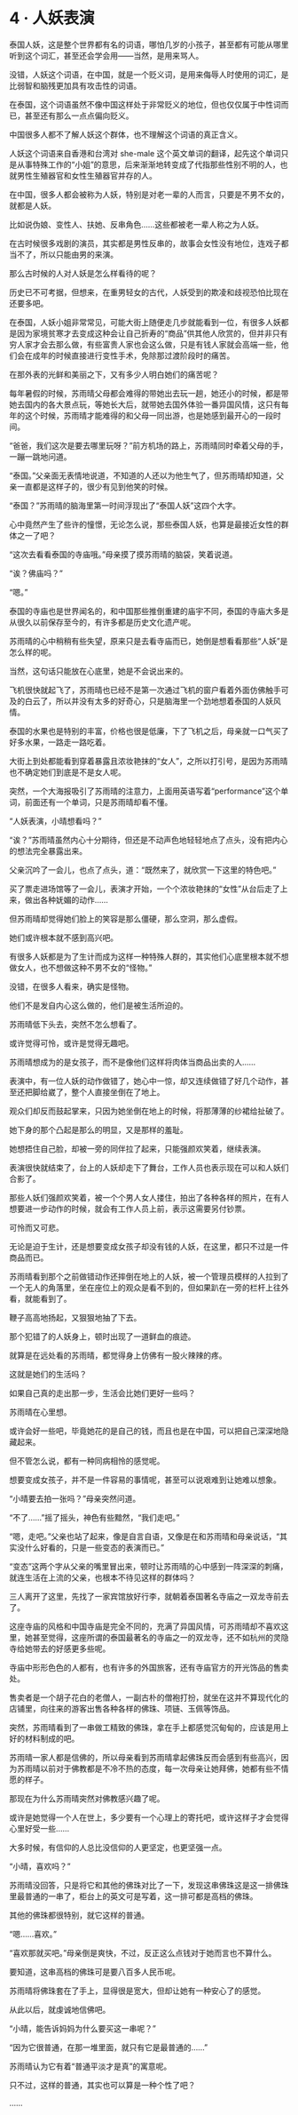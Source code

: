 # 4 · 人妖表演

泰国人妖，这是整个世界都有名的词语，哪怕几岁的小孩子，甚至都有可能从哪里听到这个词汇，甚至还会学会用——当然，是用来骂人。

没错，人妖这个词语，在中国，就是一个贬义词，是用来侮辱人时使用的词汇，是比弱智和脑残更加具有攻击性的词语。

在泰国，这个词语虽然不像中国这样处于非常贬义的地位，但也仅仅属于中性词而已，甚至还有那么一点点偏向贬义。

中国很多人都不了解人妖这个群体，也不理解这个词语的真正含义。

人妖这个词语来自香港和台湾对 she-male 这个英文单词的翻译，起先这个单词只是从事特殊工作的“小姐”的意思，后来渐渐地转变成了代指那些性别不明的人，也就男性生殖器官和女性生殖器官并存的人。

在中国，很多人都会被称为人妖，特别是对老一辈的人而言，只要是不男不女的，就都是人妖。

比如说伪娘、变性人、扶她、反串角色……这些都被老一辈人称之为人妖。

在古时候很多戏剧的演员，其实都是男性反串的，故事会女性没有地位，连戏子都当不了，所以只能由男的来演。

那么古时候的人对人妖是怎么样看待的呢？

历史已不可考据，但想来，在重男轻女的古代，人妖受到的欺凌和歧视恐怕比现在还要多吧。

在泰国，人妖小姐非常常见，可能大街上随便走几步就能看到一位，有很多人妖都是因为家境贫寒才去变成这种会让自己折寿的“商品”供其他人欣赏的，但并非只有穷人家才会去那么做，有些富贵人家也会这么做，只是有钱人家就会高端一些，他们会在成年的时候直接进行变性手术，免除那过渡阶段时的痛苦。

在那外表的光鲜和美丽之下，又有多少人明白她们的痛苦呢？

每年暑假的时候，苏雨晴父母都会难得的带她出去玩一趟，她还小的时候，都是带她去国内的各大景点玩，等她长大后，就带她去国外体验一番异国风情，这只有每年的这个时候，苏雨晴才能难得的和父母一同出游，也是她感到最开心的一段时间。

“爸爸，我们这次是要去哪里玩呀？”前方机场的路上，苏雨晴同时牵着父母的手，一蹦一跳地问道。

“泰国。”父亲面无表情地说道，不知道的人还以为他生气了，但苏雨晴却知道，父亲一直都是这样子的，很少有见到他笑的时候。

“泰国？”苏雨晴的脑海里第一时间浮现出了“泰国人妖”这四个大字。

心中竟然产生了些许的憧憬，无论怎么说，那些泰国人妖，也算是最接近女性的群体之一了吧？

“这次去看看泰国的寺庙哦。”母亲摸了摸苏雨晴的脑袋，笑着说道。

“诶？佛庙吗？”

“嗯。”

泰国的寺庙也是世界闻名的，和中国那些推倒重建的庙宇不同，泰国的寺庙大多是从很久以前保存至今的，有许多都是历史文化遗产呢。

苏雨晴的心中稍稍有些失望，原来只是去看寺庙而已，她倒是想看看那些“人妖”是怎么样的呢。

当然，这句话只能放在心底里，她是不会说出来的。

飞机很快就起飞了，苏雨晴也已经不是第一次通过飞机的窗户看着外面仿佛触手可及的白云了，所以并没有太多的好奇心，只是脑海里一个劲地想着泰国的人妖风情。

泰国的水果也是特别的丰富，价格也很是低廉，下了飞机之后，母亲就一口气买了好多水果，一路走一路吃着。

大街上到处都能看到穿着暴露且浓妆艳抹的“女人”，之所以打引号，是因为苏雨晴也不确定她们到底是不是女人呢。

突然，一个大海报吸引了苏雨晴的注意力，上面用英语写着“performance”这个单词，前面还有一个单词，只是苏雨晴却看不懂。

“人妖表演，小晴想看吗？”

“诶？”苏雨晴虽然内心十分期待，但还是不动声色地轻轻地点了点头，没有把内心的想法完全暴露出来。

父亲沉吟了一会儿，也点了点头，道：“既然来了，就欣赏一下这里的特色吧。”

买了票走进场馆等了一会儿，表演才开始，一个个浓妆艳抹的“女性”从台后走了上来，做出各种妩媚的动作……

但苏雨晴却觉得她们脸上的笑容是那么僵硬，那么空洞，那么虚假。

她们或许根本就不感到高兴吧。

有很多人妖都是为了生计而成为这样一种特殊人群的，其实他们心底里根本就不想做女人，也不想做这种不男不女的“怪物。”

没错，在很多人看来，确实是怪物。

他们不是发自内心这么做的，他们是被生活所迫的。

苏雨晴低下头去，突然不怎么想看了。

或许觉得可怜，或许是觉得无趣吧。

苏雨晴想成为的是女孩子，而不是像他们这样将肉体当商品出卖的人……

表演中，有一位人妖的动作做错了，她心中一惊，却又连续做错了好几个动作，甚至还把脚给崴了，整个人直接坐倒在了地上。

观众们却反而鼓起掌来，只因为她坐倒在地上的时候，将那薄薄的纱裙给扯破了。

她下身的那个凸起是那么的明显，又是那样的羞耻。

她想捂住自己脸，却被一旁的同伴拉了起来，只能强颜欢笑着，继续表演。

表演很快就结束了，台上的人妖却走下了舞台，工作人员也表示现在可以和人妖们合影了。

那些人妖们强颜欢笑着，被一个个男人女人搂住，拍出了各种各样的照片，在有人想要进一步动作的时候，就会有工作人员上前，表示这需要另付钞票。

可怜而又可悲。

无论是迫于生计，还是想要变成女孩子却没有钱的人妖，在这里，都只不过是一件商品而已。

苏雨晴看到那个之前做错动作还摔倒在地上的人妖，被一个管理员模样的人拉到了一个无人的角落里，坐在座位上的观众是看不到的，但如果趴在一旁的栏杆上往外看，就能看到了。

鞭子高高地扬起，又狠狠地抽了下去。

那个犯错了的人妖身上，顿时出现了一道鲜血的痕迹。

就算是在远处看的苏雨晴，都觉得身上仿佛有一股火辣辣的疼。

这就是她们的生活吗？

如果自己真的走出那一步，生活会比她们更好一些吗？

苏雨晴在心里想。

或许会好一些吧，毕竟她花的是自己的钱，而且也是在中国，可以把自己深深地隐藏起来。

但不管怎么说，都有一种同病相怜的感觉呢。

想要变成女孩子，并不是一件容易的事情呢，甚至可以说艰难到让她难以想象。

“小晴要去拍一张吗？”母亲突然问道。

“不了……”摇了摇头，神色有些黯然，“我们走吧。”

“嗯，走吧。”父亲也站了起来，像是自言自语，又像是在和苏雨晴和母亲说话，“其实没什么好看的，只是一些变态的表演而已。”

“变态”这两个字从父亲的嘴里冒出来，顿时让苏雨晴的心中感到一阵深深的刺痛，就连生活在上流的父亲，也根本不待见这样的群体吗？

三人离开了这里，先找了一家宾馆放好行李，就朝着泰国著名寺庙之一双龙寺前去了。

这座寺庙的风格和中国寺庙是完全不同的，充满了异国风情，可苏雨晴却不喜欢这里，她甚至觉得，这座所谓的泰国最著名的寺庙之一的双龙寺，还不如杭州的灵隐寺给她带去的好感更多些呢。

寺庙中形形色色的人都有，也有许多的外国旅客，还有寺庙官方的开光饰品的售卖处。

售卖者是一个胡子花白的老僧人，一副古朴的僧袍打扮，就坐在这并不算现代化的店铺里，向往来的游客出售各种各样的佛珠、项链、玉佩等饰品。

突然，苏雨晴看到了一串做工精致的佛珠，拿在手上都感觉沉甸甸的，应该是用上好的材料制成的吧。

苏雨晴一家人都是信佛的，所以母亲看到苏雨晴拿起佛珠反而会感到有些高兴，因为苏雨晴以前对于佛教都是不冷不热的态度，每一次母亲让她拜佛，她都有些不情愿的样子。

那现在为什么苏雨晴突然对佛教感兴趣了呢。

或许是她觉得一个人在世上，多少要有一个心理上的寄托吧，或许这样子才会觉得心里好受一些……

大多时候，有信仰的人总比没信仰的人更坚定，也更坚强一点。

“小晴，喜欢吗？”

苏雨晴没回答，只是将它和其他的佛珠对比了一下，发现这串佛珠这是这一排佛珠里最普通的一串了，柜台上的英文可是写着，这一排可都是高档的佛珠。

其他的佛珠都很特别，就它这样的普通。

“嗯……喜欢。”

“喜欢那就买吧。”母亲倒是爽快，不过，反正这么点钱对于她而言也不算什么。

要知道，这串高档的佛珠可是要八百多人民币呢。

苏雨晴将佛珠套在了手上，显得很是宽大，但却让她有一种安心了的感觉。

从此以后，就虔诚地信佛吧。

“小晴，能告诉妈妈为什么要买这一串呢？”

“因为它很普通，在那一堆里面，就只有它是最普通的……”

苏雨晴认为它有着“普通平淡才是真”的寓意呢。

只不过，这样的普通，其实也可以算是一种个性了吧？

……
